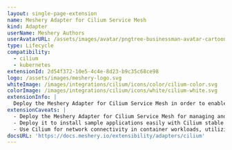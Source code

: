 ```yaml
---
layout: single-page-extension
name: Meshery Adapter for Cilium Service Mesh
kind: Adapter
userName: Meshery Authors
userAvatarURL: /assets/images/avatar/pngtree-businessman-avatar-cartoon-style-png-image_1953664.jpg
type: Lifecycle
compatibility: 
  - cilium
  - kubernetes
extensionId: 2d54f372-10e5-4c4e-8d23-b9c35c68ce98
logo: /assets/images/meshery-logo.svg
whiteImage: /images/integrations/cilium/icons/color/cilium-color.svg
colorImage: /images/integrations/cilium/icons/white/cilium-white.svg
extensionInfo: |
  Deploy the Meshery Adapter for Cilium Service Mesh in order to enable deeper lifecycle management of Cilium Service Mesh.
extensionCaveats: |
  - Deploy the Meshery Adapter for Cilium Service Mesh for managing and installing Cilium.
  - Deploy it to install sample applications easily with Cilium stable release.
  - Use Cilium for network connectivity in container workloads, utilizing eBPF Linux kernel technology.
docsURL: 'https://docs.meshery.io/extensibility/adapters/cilium'
---
```

